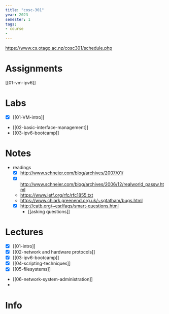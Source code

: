 ```yaml
---
title: "cosc-301"
year: 2023
semester: 1
tags: 
- course
- 
---
```


https://www.cs.otago.ac.nz/cosc301/schedule.php

# Assignments
[[01-vm-ipv6]]

# Labs
- [x] [[01-VM-intro]]
- [[02-basic-interface-management]]
- [[03-ipv6-bootcamp]]

# Notes
- readings
	- [x] http://www.schneier.com/blog/archives/2007/01/
	- [x] http://www.schneier.com/blog/archives/2006/12/realworld_passw.html
	- https://www.ietf.org/rfc/rfc1855.txt
	- https://www.chiark.greenend.org.uk/~sgtatham/bugs.html
	- [x] http://catb.org/~esr/faqs/smart-questions.html
		- [[asking questions]]
# Lectures
- [x] [[01-intro]]
- [x] [[02-network and hardware protocols]]
- [x] [[03-ipv6-bootcamp]]
- [x] [[04-scripting-techniques]]
- [x] [[05-filesystems]]
- [[06-network-system-administration]]
- 
# Info
